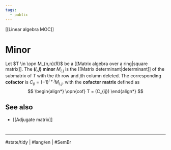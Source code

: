 ```yaml
---
tags:
  - public
---
```

[[Linear algebra MOC]]
# Minor

Let $T \in \opn M_{n,n}(R)$ be a [[Matrix algebra over a ring|square matrix]].
The **$(i,j)$ minor** $M_{i,j}$ is the [[Matrix determinant|determinant]] of the submatrix of $T$ with the $i$th row and $j$th column deleted.
The corresponding **cofactor** is $C_{ij} = (-1)^{i+j}M_{i,j}$,
with the **cofactor matrix** defined as
$$
\begin{align*}
\opn{cof} T = (C_{ij})
\end{align*}
$$

## See also

- [[Adjugate matrix]]

#
---
#state/tidy | #lang/en | #SemBr
